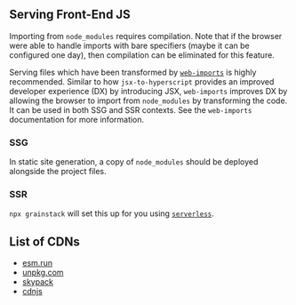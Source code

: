 ## Serving Front-End JS

Importing from `node_modules` requires compilation. Note that if the browser were able to handle imports with bare specifiers (maybe it can be configured one day), then compilation can be eliminated for this feature.

Serving files which have been transformed by [`web-imports`](https://www.npmjs.com/package/web-imports) is highly recommended. Similar to how `jsx-to-hyperscript` provides an improved developer experience (DX) by introducing JSX, `web-imports` improves DX by allowing the browser to import from `node_modules` by transforming the code. It can be used in both SSG and SSR contexts. See the `web-imports` documentation for more information.

### SSG

In static site generation, a copy of `node_modules` should be deployed alongside the project files.

### SSR

`npx grainstack` will set this up for you using [`serverless`](https://npmjs.com/serverless).

## List of CDNs

* [esm.run](https://esm.run)
* [unpkg.com](https://unpkg.com)
* [skypack](https://www.skypack.dev/)
* [cdnjs](https://cdnjs.com/)
